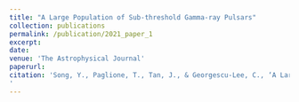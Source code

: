 ```yaml
---
title: "A Large Population of Sub-threshold Gamma-ray Pulsars"
collection: publications
permalink: /publication/2021_paper_1
excerpt: 
date: 
venue: 'The Astrophysical Journal'
paperurl: 
citation: 'Song, Y., Paglione, T., Tan, J., & Georgescu-Lee, C., ‘A Large Population of Sub-threshold Gamma-ray Pulsars’, in review
'
---
```

